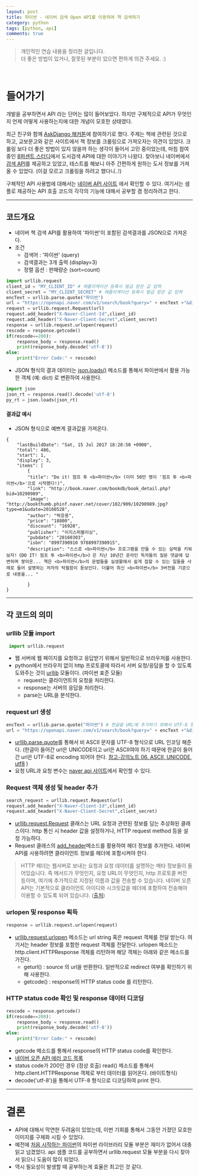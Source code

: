 ```yaml
---
layout: post
title: 파이썬 - 네이버 검색 Open API를 이용하여 책 검색하기
category: python
tags: [python, api]
comments: true
---
```


> 개인적인 연습 내용을 정리한 글입니다.      
> 더 좋은 방법이 있거나, 잘못된 부분이 있으면 편하게 의견 주세요. :)

<br>

# 들어가기
개발을 공부하면서 API 라는 단어는 많이 들어보았다. 하지만 구체적으로 API가 무엇인지 언제 어떻게 사용하는지에 대한 개념이 모호한 상태였다.

최근 친구와 함께 [AskDjango 해커톤](https://nomade.kr/moim/askdjango-hackathon-2017/)에 참여하기로 했다. 주제는 책에 관련된 것으로 하고, 교보문고와 같은 사이트에서 책 정보를 크롤링으로 가져오자는 의견이 있었다. 크롤링 보다 더 좋은 방법이 있지 않을까 하는 생각이 들어서 고민 중이었는데, 마침 참여 중인 [8퍼센트 스터디](https://8percent.github.io/2017-06-30/%EC%8A%A4%ED%84%B0%EB%94%94%EC%8B%9C%EC%9E%91/)에서 도서검색 API에 대한 이야기가 나왔다. 찾아보니 네이버에서 [검색 API](https://developers.naver.com/products/intro/plan/)를 제공하고 있었고, 테스트를 해보니 아주 간편하게 원하는 도서 정보를 가져올 수 있었다. (이걸 모르고 크롤링을 하려고 했다니..!)

구체적인 API 사용법에 대해서는 [네이버 API 사이트](https://developers.naver.com/docs/common/openapiguide/) 에서 확인할 수 있다. 여기서는 샘플로 제공하는 API 호출 코드의 각각의 기능에 대해서 공부할 겸 정리하려고 한다.

---

## 코드개요
- 네이버 책 검색 API를 활용하여 '파이썬'이 포함된 검색결과를 JSON으로 가져온다.
- 조건
  - 검색어 : '파이썬' (query)
  - 검색결과는 3개 출력 (display=3)
  - 정렬 옵션 : 판매량순 (sort=count)

 ```python
 import urllib.request
 client_id = "MY_CLIENT_ID" # 애플리케이션 등록시 발급 받은 값 입력
 client_secret = "MY_CLIENT_SECRET" # 애플리케이션 등록시 발급 받은 값 입력
 encText = urllib.parse.quote("파이썬")
 url = "https://openapi.naver.com/v1/search/book?query=" + encText +"&display=3&sort=count"
 request = urllib.request.Request(url)
 request.add_header("X-Naver-Client-Id",client_id)
 request.add_header("X-Naver-Client-Secret",client_secret)
 response = urllib.request.urlopen(request)
 rescode = response.getcode()
 if(rescode==200):
     response_body = response.read()
     print(response_body.decode('utf-8'))
 else:
     print("Error Code:" + rescode)
 ```

- JSON 형식의 결과 데이터는 [json.loads()](https://docs.python.org/3/library/json.html?highlight=json.loads#json.loads) 메소드를 통해서 파이썬에서 활용 가능한 객체 (예: dict) 로 변환하여 사용한다.

```python
import json
json_rt = response.read().decode('utf-8')
py_rt = json.loads(json_rt)
```

#### 결과값 예시
- JSON 형식으로 예쁘게 결과값을 가져온다.

```
{
    "lastBuildDate": "Sat, 15 Jul 2017 18:28:50 +0900",
    "total": 486,
    "start": 1,
    "display": 3,
    "items": [
        {
        "title": "Do it! 점프 투 <b>파이썬</b> (이미 50만 명이 '점프 투 <b>파이썬</b>'으로 시작했다!)",
        "link": "http://book.naver.com/bookdb/book_detail.php?bid=10290989",
        "image": "http://bookthumb.phinf.naver.net/cover/102/909/10290989.jpg?type=m1&udate=20160528",
        "author": "박응용",
        "price": "18800",
        "discount": "16920",
        "publisher": "이지스퍼블리싱",
        "pubdate": "20160303",
        "isbn": "8997390910 9788997390915",
        "description": "스스로 <b>파이썬</b> 프로그램을 만들 수 있는 실력을 키워보자!《DO IT! 점프 투 <b>파이썬</b>》은 지난 10년간 온라인 독자들의 질문 댓글에 답변하며 쌓아온... 책은 <b>파이썬</b>의 문법들을 실생활에서 쉽게 접할 수 있는 일들을 사례로 들어 설명하는 저자의 탁월함이 돋보인다. 더불어 최신 <b>파이썬</b> 3버전을 기준으로 내용을... "

        }
}
```

---

## 각 코드의 의미

### urllib 모듈 import

```python
 import urllib.request
```

- 웹 서버에 웹 페이지를 요청하고 응답받기 위해서 일반적으로 브라우저를 사용한다.
- python에서 브라우저 없이 http 프로토콜에 따라서 서버 요청/응답을 할 수 있도록 도와주는 것이 [urllib](https://docs.python.org/3/library/urllib.html) 모듈이다. (파이썬 표준 모듈)
  - request는 클라이언트의 요청을 처리한다.
  - response는 서버의 응답을 처리한다.
  - parse는 URL을 분석한다.

### request url 생성

```python
encText = urllib.parse.quote("파이썬") # 한글을 URL에 추가하기 위해서 UTF-8 형식으로 URL 인코딩
url = "https://openapi.naver.com/v1/search/book?query=" + encText +"&display=3&sort=count" # 요청 URL + 요청 변수
```

- [urllib.parse.quote](https://docs.python.org/3/library/urllib.parse.html#urllib.parse.quote)를 통해서 비 ASCII 문자를 UTF-8 형식으로 URL 인코딩 해준다. (한글이 들어간 url은 UNICODE이고 url은 ASCII여야 하기 때문에 한글이 들어간 url은 UTF-8로 encoding 되어야 한다. [참고-강의노트 06. ASCII, UNICODE, utf8](https://zehye.github.io/cs/2017/04/05/cs-06/) )
- 요청 URL과 요청 변수는 [naver api 사이트](https://developers.naver.com/docs/search/book/)에서 확인할 수 있다.

### Request 객체 생성 및 header 추가

```python
search_request = urllib.request.Request(url)
request.add_header("X-Naver-Client-Id",client_id)
request.add_header("X-Naver-Client-Secret",client_secret)
```
- [urllib.request.Request](https://docs.python.org/3/library/urllib.request.html#urllib.request.Request) 클래스는 URL 요청과 관련된 정보를 담는 추상화된 클래스이다. http 통신 시 header 값을 설정하거나, HTTP request method 등을 설정 가능하다.
- Request 클래스의 [add_header](https://docs.python.org/3/library/urllib.request.html#urllib.request.Request.add_header)메소드를 활용하여 헤더 정보를 추가한다. 네이버 API를 사용하려면 클라이언트 정보를 헤더에 포함시켜야 한다.
> HTTP 헤더는 웹서버로 보내는 요청과 요청 데이터를 설명하는 메타 정보들이 들어있습니다. 즉 메서드가 무엇인지, 요청 URL이 무엇인지, http 프로토콜 버전 등이며, 여기에 추가적으로 지정된 이름과 값을 전송할 수 있습니다. 네이버 오픈 API는 기본적으로 클라이언트 아이디와 시크릿값을 헤더에 포함하여 전송해야 이용할 수 있도록 되어 있습니다. ([출처](https://developers.naver.com/docs/common/openapiguide/#/apiterms.md#42-http-헤더))

### urlopen 및 response 획득

```python
response = urllib.request.urlopen(request)
```

- [urllib.request.urlopen](https://docs.python.org/3/library/urllib.request.html#urllib.request.urlopen) 메소드는 url string 혹은 request 객체를 전달 받는다. 여기서는 header 정보를 포함한 request 객체를 전달한다. urlopen 메소드는 http.client.HTTPResponse 객체를 리턴하며 해당 객체는 아래와 같은 메소드를 가진다.
  - geturl() : source 의 url을 반환한다. 일반적으로 redirect 여부를 확인하기 위해 사용한다.
  - getcode() : response의 HTTP status code 를 리턴한다.


### HTTP status code 확인 및 response 데이터 디코딩

```python
rescode = response.getcode()
if(rescode==200):
    response_body = response.read()
    print(response_body.decode('utf-8'))
else:
    print("Error Code:" + rescode)
```

- getcode 메소드를 통해서 response의 HTTP status code를 확인한다.
- [네이버 오픈 API 에러 코드 목록](https://developers.naver.com/docs/common/openapiguide/#/errorcode.md)
- status code가 200인 경우 (정상 호출) read() 메소드를 통해서 http.client.HTTPResponse 객체로 부터 데이터를 읽어온다. (바이트형식)
- decode('utf-8')을 통해서 UTF-8 형식으로 디코딩하여 print 한다.

---

# 결론

- API에 대해서 막연한 두려움이 있었는데, 이번 기회를 통해서 그동안 가졌던 모호한 이미지를 구체화 시킬 수 있었다.
- 예전에 [처음 시작하는 파이썬](http://www.hanbit.co.kr/store/books/look.php?p_code=B2827459900)의 파이썬 라이브러리 모듈 부분은 재미가 없어서 대충 읽고 넘겼었다. api 샘플 코드를 공부하면서 urllib.request 모듈 부분을 다시 찾아서 읽으니 도움이 많이 되었다.
- 역시 필요성이 발생할 때 공부하는게 효율은 최고인 것 같다.

